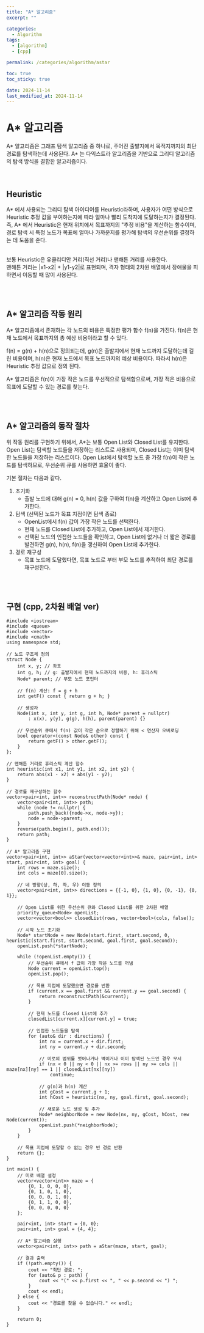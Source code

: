 ```yaml
---
title: "A* 알고리즘"
excerpt: ""

categories:
  - Algorithm
tags:
  - [algorithm]
  - [cpp]

permalink: /categories/algorithm/astar

toc: true
toc_sticky: true

date: 2024-11-14
last_modified_at: 2024-11-14
---
```


# A* 알고리즘
A* 알고리즘은 그래프 탐색 알고리즘 중 하나로, 주어진 출발지에서 목적지까지의 최단 경로를 탐색하는데 사용된다. A* 는 다익스트라 알고리즘을 기반으로 그리디 알고리즘의 탐색 방식을 결합한 알고리즘이다. <br>
<br><br>


## Heuristic
A* 에서 사용되는 그리디 탐색 아이디어를 Heuristic라하며, 사용자가 어떤 방식으로 Heuristic 추정 값을 부여하는지에 따라 얼마나 빨리 도착지에 도달하는지가 결정된다. 즉, A* 에서 Heuristic은 현재 위치에서 목표까지의 "추정 비용"을 계산하는 함수이며, 경로 탐색 시 특정 노드가 목표에 얼마나 가까운지를 평가해 탐색의 우선순위를 결정하는 데 도움을 준다. <br>
<br>

보통 Heuristic은 유클리디안 거리(직선 거리)나 맨해튼 거리를 사용한다. <br>
맨해튼 거리는 |x1-x2| + |y1-y2|로 표현되며, 격자 형태의 2차원 배열에서 장애물을 피하면서 이동할 때 많이 사용된다.


<br><br>


## A* 알고리즘 작동 원리
A* 알고리즘에서 존재하는 각 노드의 비용은 특정한 평가 함수 f(n)을 가진다. f(n)은 현재 노드에서 목표까지의 총 예상 비용이라고 할 수 있다. <br>

f(n) = g(n) + h(n)으로 정의되는데, g(n)은 출발지에서 현재 노드까지 도달하는데 걸린 비용이며, h(n)은 현재 노드에서 목표 노드까지의 예상 비용이다. 따라서 h(n)은 Heuristic 추정 값으로 정의 된다. <br>

A* 알고리즘은 f(n)이 가장 작은 노드를 우선적으로 탐색함으로써, 가장 적은 비용으로 목표에 도달할 수 있는 경로를 찾는다.

<br><br>


## A* 알고리즘의 동작 절차
위 작동 원리를 구현하기 위해서, A*는 보통 Open List와 Closed List를 유지한다. Open List는 탐색할 노드들을 저장하는 리스트로 사용되며, Closed List는 이미 탐색한 노드들을 저장하는 리스트이다. Open List에서 탐색할 노드 중 가장 f(n)이 작은 노드를 탐색하므로, 우선순위 큐를 사용하면 효율이 좋다.
<br>

기본 절차는 다음과 같다.
1. 초기화
    - 출발 노드에 대해 g(n) = 0, h(n) 값을 구하여 f(n)을 계산하고 Open List에 추가한다.
2. 탐색 (선택된 노드가 목표 지점이면 탐색 종료)
    - OpenList에서 f(n) 값이 가장 작은 노드를 선택한다. 
    - 현재 노드를 Closed List에 추가하고, Open List에서 제거한다.
    - 선택된 노드의 인접한 노드들을 확인하고, Open List에 없거나 더 짧은 경로를 발견하면 g(n), h(n), f(n)을 갱신하여 Open List에 추가한다.
3. 경로 재구성
    - 목표 노드에 도달했다면, 목표 노드로 부터 부모 노드를 추적하여 최단 경로를 재구성한다.


<br><br>



## 구현 (cpp, 2차원 배열 ver)

```
#include <iostream>
#include <queue>
#include <vector>
#include <cmath>
using namespace std;

// 노드 구조체 정의
struct Node {
    int x, y; // 좌표
    int g, h; // g: 출발지에서 현재 노드까지의 비용, h: 휴리스틱
    Node* parent; // 부모 노드 포인터

    // f(n) 계산: f = g + h
    int getF() const { return g + h; }

    // 생성자
    Node(int x, int y, int g, int h, Node* parent = nullptr)
        : x(x), y(y), g(g), h(h), parent(parent) {}

    // 우선순위 큐에서 f(n) 값이 작은 순으로 정렬하기 위해 < 연산자 오버로딩
    bool operator<(const Node& other) const {
        return getF() > other.getF();
    }
};

// 맨해튼 거리로 휴리스틱 계산 함수
int heuristic(int x1, int y1, int x2, int y2) {
    return abs(x1 - x2) + abs(y1 - y2);
}

// 경로를 재구성하는 함수
vector<pair<int, int>> reconstructPath(Node* node) {
    vector<pair<int, int>> path;
    while (node != nullptr) {
        path.push_back({node->x, node->y});
        node = node->parent;
    }
    reverse(path.begin(), path.end());
    return path;
}

// A* 알고리즘 구현
vector<pair<int, int>> aStar(vector<vector<int>>& maze, pair<int, int> start, pair<int, int> goal) {
    int rows = maze.size();
    int cols = maze[0].size();

    // 네 방향(상, 하, 좌, 우) 이동 정의
    vector<pair<int, int>> directions = {{-1, 0}, {1, 0}, {0, -1}, {0, 1}};

    // Open List를 위한 우선순위 큐와 Closed List를 위한 2차원 배열
    priority_queue<Node> openList;
    vector<vector<bool>> closedList(rows, vector<bool>(cols, false));

    // 시작 노드 초기화
    Node* startNode = new Node(start.first, start.second, 0, heuristic(start.first, start.second, goal.first, goal.second));
    openList.push(*startNode);

    while (!openList.empty()) {
        // 우선순위 큐에서 f 값이 가장 작은 노드를 꺼냄
        Node current = openList.top();
        openList.pop();

        // 목표 지점에 도달했으면 경로를 반환
        if (current.x == goal.first && current.y == goal.second) {
            return reconstructPath(&current);
        }

        // 현재 노드를 Closed List에 추가
        closedList[current.x][current.y] = true;

        // 인접한 노드들을 탐색
        for (auto& dir : directions) {
            int nx = current.x + dir.first;
            int ny = current.y + dir.second;

            // 미로의 범위를 벗어나거나 벽이거나 이미 탐색된 노드인 경우 무시
            if (nx < 0 || ny < 0 || nx >= rows || ny >= cols || maze[nx][ny] == 1 || closedList[nx][ny])
                continue;

            // g(n)과 h(n) 계산
            int gCost = current.g + 1;
            int hCost = heuristic(nx, ny, goal.first, goal.second);

            // 새로운 노드 생성 및 추가
            Node* neighborNode = new Node(nx, ny, gCost, hCost, new Node(current));
            openList.push(*neighborNode);
        }
    }

    // 목표 지점에 도달할 수 없는 경우 빈 경로 반환
    return {};
}

int main() {
    // 미로 배열 설정
    vector<vector<int>> maze = {
        {0, 1, 0, 0, 0},
        {0, 1, 0, 1, 0},
        {0, 0, 0, 1, 0},
        {0, 1, 1, 0, 0},
        {0, 0, 0, 0, 0}
    };

    pair<int, int> start = {0, 0};
    pair<int, int> goal = {4, 4};

    // A* 알고리즘 실행
    vector<pair<int, int>> path = aStar(maze, start, goal);

    // 결과 출력
    if (!path.empty()) {
        cout << "최단 경로: ";
        for (auto& p : path) {
            cout << "(" << p.first << ", " << p.second << ") ";
        }
        cout << endl;
    } else {
        cout << "경로를 찾을 수 없습니다." << endl;
    }

    return 0;
}
```


